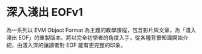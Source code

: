 # 深入淺出 EOFv1

為一系列以 EVM Object Format 為主題的教學課程，包含影片與文章，為「淺入淺出 EOF」的重製版本。將以完全初學者的角度入手，從各種背景知識開始介紹，由淺入深的讓讀者對 EOF 能有更完整的印象。
